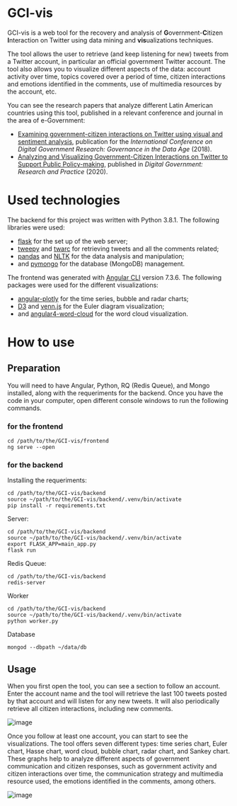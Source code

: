 # GCI-vis
GCI-vis is a web tool for the recovery and analysis of **G**overnment-**C**itizen **I**nteraction on Twitter using data mining and **vis**ualizations techniques.

The tool allows the user to retrieve (and keep listening for new) tweets from a Twitter account, in particular an official government Twitter account. The tool also allows you to visualize different aspects of the data: account activity over time, topics covered over a period of time, citizen interactions and emotions identified in the comments, use of multimedia resources by the account, etc.

You can see the research papers that analyze different Latin American countries using this tool, published in a relevant conference and journal in the area of e-Government:
- [Examining government-citizen interactions on Twitter using visual and sentiment analysis](https://dl.acm.org/doi/abs/10.1145/3209281.3209356), publication for the _International Conference on Digital Government Research: Governance in the Data Age_ (2018). 
- [Analyzing and Visualizing Government-Citizen Interactions on Twitter to Support Public Policy-making](https://dl.acm.org/doi/abs/10.1145/3360001), published in  _Digital Government: Research and Practice_ (2020).

# Used technologies
The backend for this project was written with Python 3.8.1. The following libraries were used:
- [flask](https://flask.palletsprojects.com/en/2.0.x/) for the set up of the web server;
- [tweepy](https://www.tweepy.org/) and [twarc](https://github.com/DocNow/twarc) for retrieving tweets and all the comments related;
- [pandas](https://pandas.pydata.org/) and [NLTK](https://www.nltk.org/) for the data analysis and manipulation;
- and [pymongo](https://pymongo.readthedocs.io/en/stable/) for the database (MongoDB) management.

The frontend was generated with [Angular CLI](https://github.com/angular/angular-cli) version 7.3.6. The following packages were used for the different visualizations:
- [angular-plotly](https://github.com/plotly/angular-plotly.js/blob/master/README.md) for the time series, bubble and radar charts;  
- [D3](https://d3js.org/) and [venn.js](https://github.com/benfred/venn.js/) for the Euler diagram visualization;
- and [angular4-word-cloud](https://github.com/alhazmy13/Angular4-word-cloud) for the word cloud visualization.

# How to use

## Preparation
You will need to have Angular, Python, RQ (Redis Queue), and Mongo installed, along with the requeriments for the backend. Once you have the code in your computer, open different console windows to run the following commands. 

### for the frontend
```
cd /path/to/the/GCI-vis/frontend
ng serve --open
```

### for the backend

Installing the requeriments:
```
cd /path/to/the/GCI-vis/backend
source ~/path/to/the/GCI-vis/backend/.venv/bin/activate
pip install -r requirements.txt
```

Server:
```
cd /path/to/the/GCI-vis/backend
source ~/path/to/the/GCI-vis/backend/.venv/bin/activate
export FLASK_APP=main_app.py
flask run
```

Redis Queue:
```
cd /path/to/the/GCI-vis/backend
redis-server
```

Worker
```
cd /path/to/the/GCI-vis/backend
source ~/path/to/the/GCI-vis/backend/.venv/bin/activate
python worker.py
```

Database
```
mongod --dbpath ~/data/db
```

## Usage
When you first open the tool, you can see a section to follow an account. Enter the account name and the tool will retrieve the last 100 tweets posted by that account and will listen for any new tweets. It will also periodically retrieve all citizen interactions, including new comments.

![image](https://user-images.githubusercontent.com/12433425/146689372-2b34efb0-a46a-41b6-a5c7-18878fb3c960.png)

Once you follow at least one account, you can start to see the visualizations. The tool offers seven different types: time series chart, Euler chart, Hasse chart, word cloud, bubble chart, radar chart, and Sankey chart. These graphs help to analyze different aspects of government communication and citizen responses, such as government activity and citizen interactions over time, the communication strategy and multimedia resource used, the emotions identified in the comments, among others.

![image](https://user-images.githubusercontent.com/12433425/146807121-17475135-8652-462d-8711-67b6bc75d064.png)

